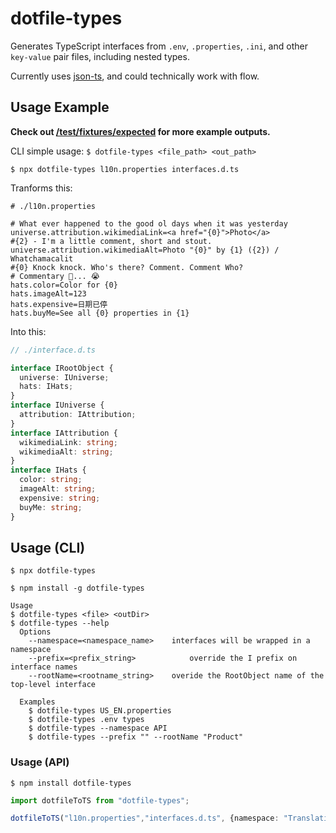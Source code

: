 # dotfile-types

Generates TypeScript interfaces from `.env`, `.properties`, `.ini`, and other `key-value` pair files,
including nested types.

Currently uses [json-ts](https://github.com/shakyshane/json-ts), and could technically work with flow.

## Usage Example

**Check out [/test/fixtures/expected](https://github.com/sirMerr/dotfile-types/tree/master/test/fixtures/expected) for more example outputs.**

CLI simple usage: `$ dotfile-types <file_path> <out_path>`

```
$ npx dotfile-types l10n.properties interfaces.d.ts
```

Tranforms this:

```
# ./l10n.properties

# What ever happened to the good ol days when it was yesterday
universe.attribution.wikimediaLink=<a href="{0}">Photo</a>
#{2} - I'm a little comment, short and stout.
universe.attribution.wikimediaAlt=Photo "{0}" by {1} ({2}) / Whatchamacalit
#{0} Knock knock. Who's there? Comment. Comment Who?
# Commentary 🥁... 😭
hats.color=Color for {0}
hats.imageAlt=123
hats.expensive=日期已停
hats.buyMe=See all {0} properties in {1}
```

Into this:

```ts
// ./interface.d.ts

interface IRootObject {
  universe: IUniverse;
  hats: IHats;
}
interface IUniverse {
  attribution: IAttribution;
}
interface IAttribution {
  wikimediaLink: string;
  wikimediaAlt: string;
}
interface IHats {
  color: string;
  imageAlt: string;
  expensive: string;
  buyMe: string;
}
```

## Usage (CLI)
```
$ npx dotfile-types
```
```
$ npm install -g dotfile-types
```

```
Usage
$ dotfile-types <file> <outDir>
$ dotfile-types --help
  Options
    --namespace=<namespace_name>	interfaces will be wrapped in a namespace
    --prefix=<prefix_string>			override the I prefix on interface names
    --rootName=<rootname_string>	overide the RootObject name of the top-level interface

  Examples
    $ dotfile-types US_EN.properties
    $ dotfile-types .env types
    $ dotfile-types --namespace API
    $ dotfile-types --prefix "" --rootName "Product"
```

### Usage (API)
```
$ npm install dotfile-types
```
```ts
import dotfileToTS from "dotfile-types";

dotfileToTS("l10n.properties","interfaces.d.ts", {namespace: "Translations"});
```

